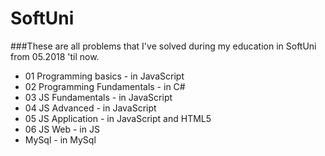 # SoftUni
###These are all problems that I've solved during my education in SoftUni from 05.2018 'til now.

* 01 Programming basics - in JavaScript
* 02 Programming Fundamentals - in C#
* 03 JS Fundamentals - in JavaScript
* 04 JS Advanced - in JavaScript
* 05 JS Application - in JavaScript and HTML5
* 06 JS Web - in JS
* MySql - in MySql

